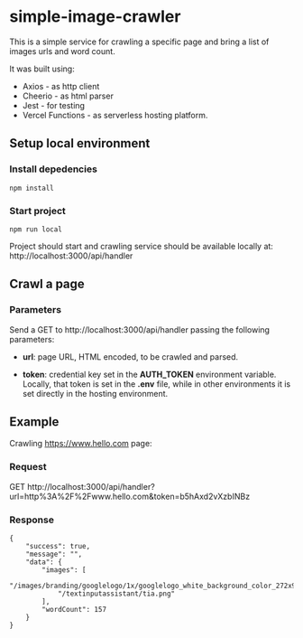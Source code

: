# simple-image-crawler


This is a simple service for crawling a specific page and bring a list of images urls and word count.

It was built using:
- Axios - as http client
- Cheerio - as html parser
- Jest - for testing
- Vercel Functions - as serverless hosting platform.

## Setup local environment
### Install depedencies
```
npm install
```

### Start project
```
npm run local
```

Project should start and crawling service should be available locally at: http://localhost:3000/api/handler

## Crawl a page
### Parameters

Send a GET to http://localhost:3000/api/handler passing the following parameters:
- **url**: page URL, HTML encoded, to be crawled and parsed.
  
- **token**: credential key set in the **AUTH_TOKEN** environment variable. Locally, that token is set in the **.env** file, while in other environments it is set directly in the hosting environment.
  
## Example
Crawling https://www.hello.com page:

### Request
GET http://localhost:3000/api/handler?url=http%3A%2F%2Fwww.hello.com&token=b5hAxd2vXzbINBz

### Response
```
{
    "success": true,
    "message": "",
    "data": {
        "images": [
            "/images/branding/googlelogo/1x/googlelogo_white_background_color_272x92dp.png",
            "/textinputassistant/tia.png"
        ],
        "wordCount": 157
    }
}
```
